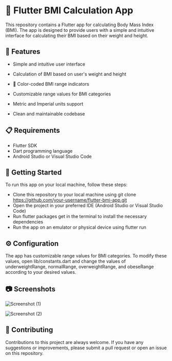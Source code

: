 # 📱 Flutter BMI Calculation App
This repository contains a Flutter app for calculating Body Mass Index (BMI). The app is designed to provide users with a simple and intuitive interface for calculating their BMI based on their weight and height.

## 🎉 Features

- Simple and intuitive user interface

- Calculation of BMI based on user's weight and height

- 🌈 Color-coded BMI range indicators

- Customizable range values for BMI categories

- Metric and Imperial units support

- Clean and maintainable codebase

## 📋 Requirements

- Flutter SDK
- Dart programming language
- Android Studio or Visual Studio Code

## 🚀 Getting Started

To run this app on your local machine, follow these steps:

- Clone this repository to your local machine using git clone https://github.com/your-username/flutter-bmi-app.git
- Open the project in your preferred IDE (Android Studio or Visual Studio Code)
- Run flutter packages get in the terminal to install the necessary dependencies
- Run the app on an emulator or physical device using flutter run

## ⚙️ Configuration
The app has customizable range values for BMI categories. To modify these values, open lib/constants.dart and change the values of underweightRange, normalRange, overweightRange, and obeseRange according to your desired values.

## 📷 Screenshots

![Screenshot (1)](https://user-images.githubusercontent.com/115361691/230543993-75e0a318-9f9b-4655-8a43-c9a91a0b226e.png)

![Screenshot (2)](https://user-images.githubusercontent.com/115361691/230544049-4cd1d238-e291-4fb8-b4ce-11d1265a69a2.png)


## 🤝 Contributing
Contributions to this project are always welcome. If you have any suggestions or improvements, please submit a pull request or open an issue on this repository.

